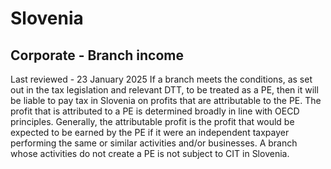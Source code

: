 # Slovenia
## Corporate - Branch income
Last reviewed - 23 January 2025
If a branch meets the conditions, as set out in the tax legislation and relevant DTT, to be treated as a PE, then it will be liable to pay tax in Slovenia on profits that are attributable to the PE.
The profit that is attributed to a PE is determined broadly in line with OECD principles. Generally, the attributable profit is the profit that would be expected to be earned by the PE if it were an independent taxpayer performing the same or similar activities and/or businesses.
A branch whose activities do not create a PE is not subject to CIT in Slovenia.
